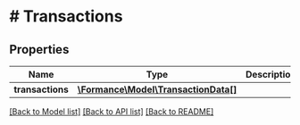 # # Transactions

## Properties

Name | Type | Description | Notes
------------ | ------------- | ------------- | -------------
**transactions** | [**\Formance\Model\TransactionData[]**](TransactionData.md) |  |

[[Back to Model list]](../../README.md#models) [[Back to API list]](../../README.md#endpoints) [[Back to README]](../../README.md)
